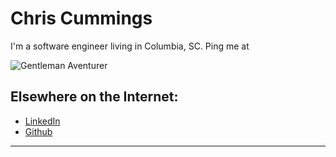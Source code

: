 # Chris Cummings

I'm a software engineer living in Columbia, SC. Ping me at <span class="email_address"></span>

![Gentleman Aventurer](assets/images/chris_cummings.jpg)

## Elsewhere on the Internet:

* [LinkedIn](https://www.linkedin.com/in/christopher-cummings-91667710/)
* [Github](https://github.com/chriscummings)

---

